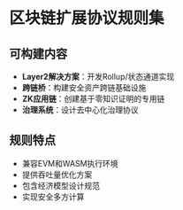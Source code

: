 # 区块链扩展协议规则集

## 可构建内容

* **Layer2解决方案**：开发Rollup/状态通道实现
* **跨链桥**：构建安全资产跨链基础设施
* **ZK应用链**：创建基于零知识证明的专用链
* **治理系统**：设计去中心化治理协议

## 规则特点

- 兼容EVM和WASM执行环境
- 提供吞吐量优化方案
- 包含经济模型设计规范
- 实现安全多方计算
